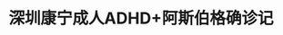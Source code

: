 ---
title: 深圳康宁成人ADHD+阿斯伯格确诊记
tags: [介绍, 孤独症, ASD]
color: success
description: 又一位！
external_url: http://mp.weixin.qq.com/s?__biz=MzIyMzgyMjY5NQ==&amp;mid=2247484084&amp;idx=1&amp;sn=3c40520f525486252d1384c1bb942c01&amp;chksm=e81914bcdf6e9daaaebcea46f3909d2f891da3ecf4db9ecb71bb7b549335e61058e2d036faf4&amp;scene=27#wechat_redirect
---